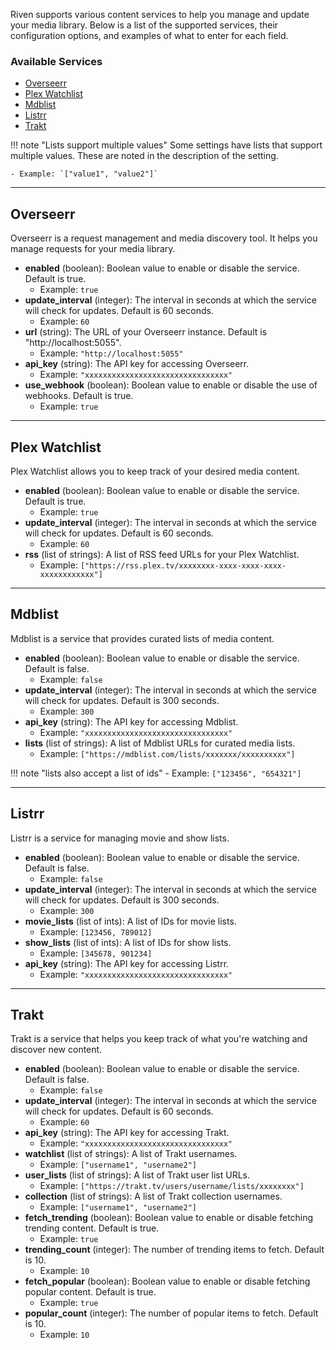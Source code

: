 Riven supports various content services to help you manage and update your media library. Below is a list of the supported services, their configuration options, and examples of what to enter for each field.

### Available Services

- [Overseerr](#overseerr)
- [Plex Watchlist](#plex-watchlist)
- [Mdblist](#mdblist)
- [Listrr](#listrr)
- [Trakt](#trakt)

!!! note "Lists support multiple values"
    Some settings have lists that support multiple values. These are noted in the description of the setting.

    - Example: `["value1", "value2"]`

---

## **Overseerr**

Overseerr is a request management and media discovery tool. It helps you manage requests for your media library.

- **enabled** (boolean): Boolean value to enable or disable the service. Default is true.
    - Example: `true`
- **update_interval** (integer): The interval in seconds at which the service will check for updates. Default is 60 seconds.
    - Example: `60`
- **url** (string): The URL of your Overseerr instance. Default is "http://localhost:5055".
    - Example: `"http://localhost:5055"`
- **api_key** (string): The API key for accessing Overseerr.
    - Example: `"xxxxxxxxxxxxxxxxxxxxxxxxxxxxxxxx"`
- **use_webhook** (boolean): Boolean value to enable or disable the use of webhooks. Default is true.
    - Example: `true`

---

## **Plex Watchlist**

Plex Watchlist allows you to keep track of your desired media content.

- **enabled** (boolean): Boolean value to enable or disable the service. Default is true.
    - Example: `true`
- **update_interval** (integer): The interval in seconds at which the service will check for updates. Default is 60 seconds.
    - Example: `60`
- **rss** (list of strings): A list of RSS feed URLs for your Plex Watchlist.
    - Example: `["https://rss.plex.tv/xxxxxxxx-xxxx-xxxx-xxxx-xxxxxxxxxxxx"]`

---

## **Mdblist**

Mdblist is a service that provides curated lists of media content.

- **enabled** (boolean): Boolean value to enable or disable the service. Default is false.
    - Example: `false`
- **update_interval** (integer): The interval in seconds at which the service will check for updates. Default is 300 seconds.
    - Example: `300`
- **api_key** (string): The API key for accessing Mdblist.
    - Example: `"xxxxxxxxxxxxxxxxxxxxxxxxxxxxxxxx"`
- **lists** (list of strings): A list of Mdblist URLs for curated media lists.
    - Example: `["https://mdblist.com/lists/xxxxxxx/xxxxxxxxxx"]`

!!! note "lists also accept a list of ids"
    - Example: `["123456", "654321"]`

---

## **Listrr**

Listrr is a service for managing movie and show lists.

- **enabled** (boolean): Boolean value to enable or disable the service. Default is false.
    - Example: `false`
- **update_interval** (integer): The interval in seconds at which the service will check for updates. Default is 300 seconds.
    - Example: `300`
- **movie_lists** (list of ints): A list of IDs for movie lists.
    - Example: `[123456, 789012]`
- **show_lists** (list of ints): A list of IDs for show lists.
    - Example: `[345678, 901234]`
- **api_key** (string): The API key for accessing Listrr.
    - Example: `"xxxxxxxxxxxxxxxxxxxxxxxxxxxxxxxx"`

---

## **Trakt**

Trakt is a service that helps you keep track of what you're watching and discover new content.

- **enabled** (boolean): Boolean value to enable or disable the service. Default is false.
    - Example: `false`
- **update_interval** (integer): The interval in seconds at which the service will check for updates. Default is 60 seconds.
    - Example: `60`
- **api_key** (string): The API key for accessing Trakt.
    - Example: `"xxxxxxxxxxxxxxxxxxxxxxxxxxxxxxxx"`
- **watchlist** (list of strings): A list of Trakt usernames.
    - Example: `["username1", "username2"]`
- **user_lists** (list of strings): A list of Trakt user list URLs.
    - Example: `["https://trakt.tv/users/username/lists/xxxxxxxx"]`
- **collection** (list of strings): A list of Trakt collection usernames.
    - Example: `["username1", "username2"]`
- **fetch_trending** (boolean): Boolean value to enable or disable fetching trending content. Default is true.
    - Example: `true`
- **trending_count** (integer): The number of trending items to fetch. Default is 10.
    - Example: `10`
- **fetch_popular** (boolean): Boolean value to enable or disable fetching popular content. Default is true.
    - Example: `true`
- **popular_count** (integer): The number of popular items to fetch. Default is 10.
    - Example: `10`